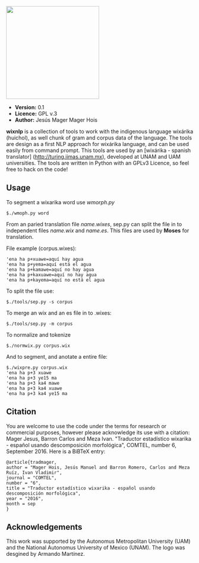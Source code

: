 <img src="https://raw.githubusercontent.com/pywirrarika/wixnlp/master/tools/wixnlp.png" width=250px>

* **Version:** 0.1
* **Licence:** GPL v.3
* **Author:** Jesús Mager Mager Hois

**wixnlp** is a collection of tools to work with the indigenous language wixárika (huichol), as well chunk of gram and corpus data of the language. The tools are design as a first NLP approach for wixárika language, and can be used easily from command prompt. This tools are used by an [wixárika - spanish translator] (http://turing.iimas.unam.mx), developed at UNAM and UAM universities.
The tools are written in Python with an GPLv3 Licence, so feel free to hack on the code! 

## Usage

To segment a wixarika word use _wmorph.py_
```
$./wmoph.py word
```
From an paried translation file _name.wixes_, sep.py can split the file in to independent files _name.wix_ and _name.es_. This files are used by **Moses** for translation.

File example (corpus.wixes):
```
'ena ha p+xuawe=aquí hay agua
'ena ha p+yema=aquí está el agua
'ena ha p+kamawe=aquí no hay agua
'ena ha p+kaxuawe=aquí no hay agua
'ena ha p+kayema=aquí no está el agua
```
To split the file use:
```
$./tools/sep.py -s corpus
```
To merge an wix and an es file in to .wixes:
```
$./tools/sep.py -m corpus
```
To normalize and tokenize
```
$./normwix.py corpus.wix
```

And to segment, and anotate a entire file:
```
$./wixpre.py corpus.wix
'ena ha p+3 xuawe
'ena ha p+3 ye15 ma
'ena ha p+3 ka4 mawe
'ena ha p+3 ka4 xuawe
'ena ha p+3 ka4 ye15 ma
```

## Citation

You are welcome to use the code under the terms for research or commercial purposes, however please acknowledge its use with a citation:
Mager Jesus, Barron Carlos and Meza Ivan. "Traductor estadístico wixarika - español usando descomposición morfológica", COMTEL,  number 6, September 2016.
Here is a BiBTeX entry:

```
@article{tradmager,
author = "Mager Hois, Jesús Manuel and Barron Romero, Carlos and Meza Ruíz, Ivan Vladimir",
journal = "COMTEL",
number = "6",
title = "Traductor estadístico wixarika - español usando descomposición morfológica",
year = "2016",
month = sep
}
```
## Acknowledgements

This work was supported by the Autonomus Metropolitan University (UAM) and the National Autonomus University of Mexico (UNAM). The logo was desgined by Armando Martínez. 
